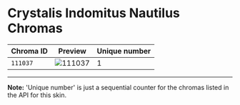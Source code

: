 # Crystalis Indomitus Nautilus Chromas

| Chroma ID | Preview | Unique number |
|---|---|---|
| `111037` | ![111037](https://raw.communitydragon.org/latest/plugins/rcp-be-lol-game-data/global/default/v1/champion-chroma-images/111/111037.png) | 1 |

---

**Note:** 'Unique number' is just a sequential counter for the chromas listed in the API for this skin.